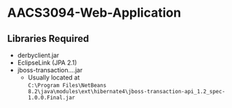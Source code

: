 # AACS3094-Web-Application

## Libraries Required
- derbyclient.jar
- EclipseLink (JPA 2.1)
- jboss-transaction....jar
  - Usually located at  
  ``C:\Program Files\NetBeans 8.2\java\modules\ext\hibernate4\jboss-transaction-api_1.2_spec-1.0.0.Final.jar``

